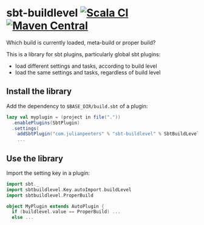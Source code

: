 # sbt-buildlevel [![Scala CI](https://github.com/julianpeeters/avrohugger/workflows/ci.yml/badge.svg)](https://github.com/julianpeeters/avrohugger/workflows/ci.yml) [![Maven Central](https://maven-badges.herokuapp.com/maven-central/com.julianpeeters/sbt-buildlevel/badge.svg)](https://maven-badges.herokuapp.com/maven-central/com.julianpeeters/sbt-buildlevel)
Which build is currently loaded, meta-build or proper build?

This is a library for sbt plugins, particularly global sbt plugins:
 - load different settings and tasks, according to build level
 - load the same settings and tasks, regardless of build level

## Install the library
Add the dependency to `$BASE_DIR/build.sbt` of a plugin:

```scala
lazy val myplugin = (project in file("."))
  .enablePlugins(SbtPlugin)
  .settings(
    addSbtPlugin("com.julianpeeters" % "sbt-buildlevel" % SbtBuildLevelV),
    ...
```

## Use the library
Import the setting key in a plugin:

```scala
import sbt._
import sbtbuildlevel.Key.autoImport.buildLevel 
import sbtbuildlevel.ProperBuild

object MyPlugin extends AutoPlugin {
  if (buildlevel.value == ProperBuild) ...
  else ...
```